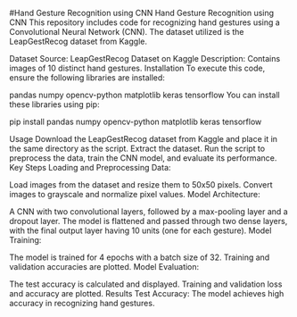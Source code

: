 #Hand Gesture Recognition using CNN
Hand Gesture Recognition using CNN
This repository includes code for recognizing hand gestures using a Convolutional Neural Network (CNN). The dataset utilized is the LeapGestRecog dataset from Kaggle.

Dataset
Source: LeapGestRecog Dataset on Kaggle
Description: Contains images of 10 distinct hand gestures.
Installation
To execute this code, ensure the following libraries are installed:

pandas
numpy
opencv-python
matplotlib
keras
tensorflow
You can install these libraries using pip:

pip install pandas numpy opencv-python matplotlib keras tensorflow

Usage
Download the LeapGestRecog dataset from Kaggle and place it in the same directory as the script.
Extract the dataset.
Run the script to preprocess the data, train the CNN model, and evaluate its performance.
Key Steps
Loading and Preprocessing Data:

Load images from the dataset and resize them to 50x50 pixels.
Convert images to grayscale and normalize pixel values.
Model Architecture:

A CNN with two convolutional layers, followed by a max-pooling layer and a dropout layer.
The model is flattened and passed through two dense layers, with the final output layer having 10 units (one for each gesture).
Model Training:

The model is trained for 4 epochs with a batch size of 32.
Training and validation accuracies are plotted.
Model Evaluation:

The test accuracy is calculated and displayed.
Training and validation loss and accuracy are plotted.
Results
Test Accuracy: The model achieves high accuracy in recognizing hand gestures.
